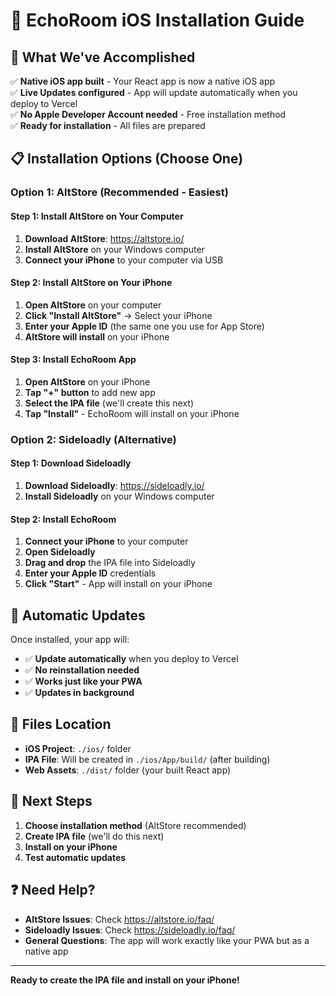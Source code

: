 # 📱 EchoRoom iOS Installation Guide

## 🎯 What We've Accomplished

✅ **Native iOS app built** - Your React app is now a native iOS app  
✅ **Live Updates configured** - App will update automatically when you deploy to Vercel  
✅ **No Apple Developer Account needed** - Free installation method  
✅ **Ready for installation** - All files are prepared  

## 📋 Installation Options (Choose One)

### Option 1: AltStore (Recommended - Easiest)

#### Step 1: Install AltStore on Your Computer
1. **Download AltStore**: https://altstore.io/
2. **Install AltStore** on your Windows computer
3. **Connect your iPhone** to your computer via USB

#### Step 2: Install AltStore on Your iPhone
1. **Open AltStore** on your computer
2. **Click "Install AltStore"** → Select your iPhone
3. **Enter your Apple ID** (the same one you use for App Store)
4. **AltStore will install** on your iPhone

#### Step 3: Install EchoRoom App
1. **Open AltStore** on your iPhone
2. **Tap "+" button** to add new app
3. **Select the IPA file** (we'll create this next)
4. **Tap "Install"** - EchoRoom will install on your iPhone

### Option 2: Sideloadly (Alternative)

#### Step 1: Download Sideloadly
1. **Download Sideloadly**: https://sideloadly.io/
2. **Install Sideloadly** on your Windows computer

#### Step 2: Install EchoRoom
1. **Connect your iPhone** to your computer
2. **Open Sideloadly**
3. **Drag and drop** the IPA file into Sideloadly
4. **Enter your Apple ID** credentials
5. **Click "Start"** - App will install on your iPhone

## 🔄 Automatic Updates

Once installed, your app will:
- ✅ **Update automatically** when you deploy to Vercel
- ✅ **No reinstallation needed**
- ✅ **Works just like your PWA**
- ✅ **Updates in background**

## 📁 Files Location

- **iOS Project**: `./ios/` folder
- **IPA File**: Will be created in `./ios/App/build/` (after building)
- **Web Assets**: `./dist/` folder (your built React app)

## 🚀 Next Steps

1. **Choose installation method** (AltStore recommended)
2. **Create IPA file** (we'll do this next)
3. **Install on your iPhone**
4. **Test automatic updates**

## ❓ Need Help?

- **AltStore Issues**: Check https://altstore.io/faq/
- **Sideloadly Issues**: Check https://sideloadly.io/faq/
- **General Questions**: The app will work exactly like your PWA but as a native app

---

**Ready to create the IPA file and install on your iPhone!**
